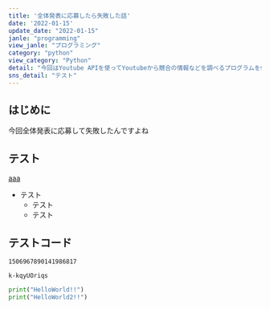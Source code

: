 ```yaml
---
title: '全体発表に応募したら失敗した話'
date: '2022-01-15'
update_date: "2022-01-15"
janle: "programming"
view_janle: "プログラミング"
category: "python"
view_category: "Python"
detail: "今回はYoutube APIを使ってYoutubeから競合の情報などを調べるプログラムを作っていきたいと思います。"
sns_detail: "テスト"
---
```


## はじめに

今回全体発表に応募して失敗したんですよね

## テスト

[aaa](/)

- テスト
  - テスト
  - テスト

## テストコード

```twitter
1506967890141986817
```

```youtube
k-kqyUOriqs
```

```python
print("HelloWorld!!")
print("HelloWorld2!!")
```
